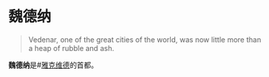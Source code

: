 # 魏德纳

> Vedenar, one of the great cities of the world, was now little more than a heap of rubble and ash.

**魏德纳**是#[雅克维德](locations/jah-keved)的首都。
